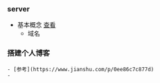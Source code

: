 ### server 
 - 基本概念 [查看](https://help.aliyun.com/document_detail/69634.html?spm=a2c4g.11174283.3.3.557bc8caCDPlBN)
    - 域名

### 搭建个人博客 
    - [参考](https://www.jianshu.com/p/0ee86c7c877d)
    -